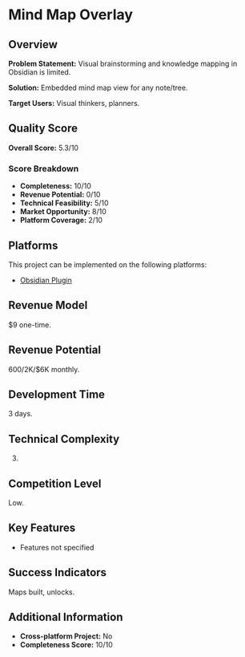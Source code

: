 # Mind Map Overlay

## Overview
**Problem Statement:** Visual brainstorming and knowledge mapping in Obsidian is limited.

**Solution:** Embedded mind map view for any note/tree.

**Target Users:** Visual thinkers, planners.

## Quality Score
**Overall Score:** 5.3/10

### Score Breakdown
- **Completeness:** 10/10
- **Revenue Potential:** 0/10
- **Technical Feasibility:** 5/10
- **Market Opportunity:** 8/10
- **Platform Coverage:** 2/10

## Platforms
This project can be implemented on the following platforms:
- [Obsidian Plugin](./platforms/obsidian-plugin/)

## Revenue Model
$9 one-time.

## Revenue Potential
$600/$2K/$6K monthly.

## Development Time
3 days.

## Technical Complexity
3.

## Competition Level
Low.

## Key Features
- Features not specified

## Success Indicators
Maps built, unlocks.

## Additional Information
- **Cross-platform Project:** No
- **Completeness Score:** 10/10
